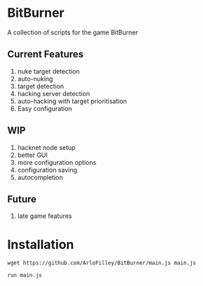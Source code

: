 # BitBurner
A collection of scripts for the game BitBurner

## Current Features
1. nuke target detection
2. auto-nuking
3. target detection
4. hacking server detection
5. auto-hacking with target prioritisation
6. Easy configuration

## WIP
1. hacknet node setup
2. better GUI
3. more configuration options
4. configuration saving
5. autocompletion

## Future
1. late game features

# Installation
```
wget https://github.com/ArloFilley/BitBurner/main.js main.js
```
```
run main.js
```
